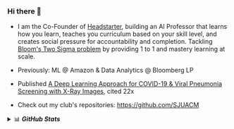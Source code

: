 ### Hi there 👋
- I am the Co-Founder of [Headstarter](https://www.theheadstarter.com/), building an AI Professor that learns how you learn, teaches you curriculum based on your skill level, and creates social pressure for accountability and completion. Tackling [Bloom's Two Sigma problem](https://web.mit.edu/5.95/readings/bloom-two-sigma.pdf) by providing 1 to 1 and mastery learning at scale. 

- Previously: ML @ Amazon & Data Analytics @ Bloomberg LP

- Published [A Deep Learning Approach for COVID-19 & Viral Pneumonia Screening with X-Ray Images](https://dl.acm.org/doi/10.1145/3431804), cited 22x

- Check out my club's repositories: https://github.com/SJUACM


<!--
**faizancodes/faizancodes** is a ✨ _special_ ✨ repository because its `README.md` (this file) appears on your GitHub profile.

Here are some ideas to get you started:

- 🔭 I’m currently working on ...
- 🌱 I’m currently learning ...
- 👯 I’m looking to collaborate on ...
- 🤔 I’m looking for help with ...
- 💬 Ask me about ...
- 📫 How to reach me: ...
- 😄 Pronouns: ...
- ⚡ Fun fact: ...
-->

<details>
<summary>📊 <b><i>GitHub Stats</i></b></summary>
<img src="https://github-readme-stats.vercel.app/api?username=faizancodes&show_icons=true&theme=gotham" alt="Faizan's GitHub Stats" />
</details>
